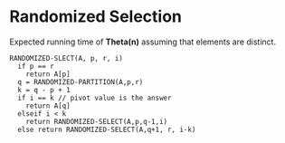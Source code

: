 # Randomized Selection

Expected running time of __Theta(n)__ assuming that elements are distinct.

```
RANDOMIZED-SLECT(A, p, r, i)
  if p == r
    return A[p]
  q = RANDOMIZED-PARTITION(A,p,r)
  k = q - p + 1
  if i == k // pivot value is the answer
    return A[q]
  elseif i < k
    return RANDOMIZED-SELECT(A,p,q-1,i)
  else return RANDOMIZED-SELECT(A,q+1, r, i-k)
```